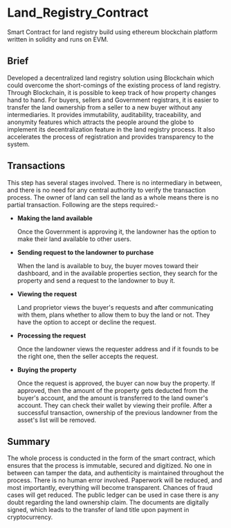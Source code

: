 # Land_Registry_Contract
Smart Contract for land registry build using ethereum blockchain platform written in solidity and runs on EVM.

 ## Brief

 Developed a decentralized land registry solution using Blockchain which could overcome the short-comings of the existing process of land registry. Through Blockchain, it is possible to keep track of how property changes hand to hand. For buyers, sellers and Government registrars, it is easier to transfer the land ownership from a seller to a new buyer without any intermediaries. It provides immutability, auditability, traceability, and anonymity features which attracts the people around the globe to implement its decentralization feature in the land registry process. It also accelerates the process of registration and provides transparency to the system.


 ## Transactions
This step has several stages involved. There is no intermediary in between, and there is no need for any central authority to verify the transaction process. The owner of land can sell the land as a whole means there is no partial transaction. Following are the steps required:-
- **Making the land available**

     Once the Government is approving it, the landowner has the option to make their land available to other users.
- **Sending request to the landowner to purchase**
     
     When the land is available to buy, the buyer moves toward their dashboard, and in the available properties section, they search for the property and send a request to the landowner to buy it.
- **Viewing the request**

    Land proprietor views the buyer's requests and after communicating with them, plans whether to allow them to buy the land or not. They have the option to accept or decline the request.
- **Processing the request**

    Once the landowner views the requester address and if it founds to be the right one, then the seller accepts the request.
- **Buying the property**

    Once the request is approved, the buyer can now buy the property. If approved, then the amount of the property gets deducted from the buyer's account, and the amount is transferred to the land owner's account. They can check their wallet by viewing their profile. After a successful transaction, ownership of the previous landowner from the asset's list will be removed.


 ## Summary
The whole process is conducted in the form of the smart contract, which ensures that the process is immutable, secured and digitized. No one in between can tamper the data, and authenticity is maintained throughout the process. There is no human error involved. Paperwork will be reduced, and most importantly, everything will become transparent. Chances of fraud cases will get reduced. The public ledger can be used in case there is any doubt regarding the land ownership claim. The documents are digitally signed, which leads to the transfer of land title upon payment in cryptocurrency.
